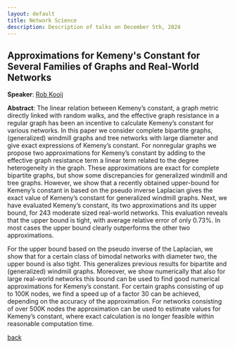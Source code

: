 ```yaml
---
layout: default
title: Network Science
description: Description of talks on December 5th, 2024
---
```




## Approximations for Kemeny's Constant for Several Families of Graphs and Real-World Networks


**Speaker**: [Rob Kooij](https://www.nas.ewi.tudelft.nl/index.php/rob-kooij)

**Abstract**: 
The linear relation between Kemeny’s constant, a graph metric directly linked with random walks, and the effective graph resistance in a regular graph has been an incentive to calculate Kemeny’s constant for various networks. In this paper we consider complete bipartite graphs, (generalized) windmill graphs and tree networks with large diameter and give exact expressions of Kemeny’s constant. For nonregular graphs we propose two approximations for Kemeny’s constant by adding to the effective graph resistance term a linear term related to the degree heterogeneity in the graph. These approximations are exact for complete bipartite graphs, but show some discrepancies for generalized windmill and tree graphs. However, we show that a recently obtained upper-bound for Kemeny’s constant in based on the pseudo inverse Laplacian gives the exact value of Kemeny’s constant for generalized windmill graphs. Next, we have evaluated Kemeny’s constant, its two approximations and its upper bound, for 243 moderate sized real-world networks. This evaluation reveals that the upper bound is tight, with average relative error of only 0.73%. In most cases the upper bound clearly outperforms the other two approximations. 

For the upper bound based on the pseudo inverse of the Laplacian, we show that for a certain class of bimodal networks with diameter two, the upper bound is also tight. This generalizes previous results for bipartite and (generalized) windmill graphs. Moreover, we show numerically that also for large real-world networks this bound can be used to find good numerical approximations for Kemeny’s constant. For certain graphs consisting of up to 100K nodes, we find a speed up of a factor 30 can be achieved, depending on the accuracy of the approximation. For networks consisting of over 500K nodes the approximation can be used to estimate values for Kemeny’s constant, where exact calculation is no longer feasible within reasonable computation time.


[back](../index.md#december-5th-2024-network-science)
